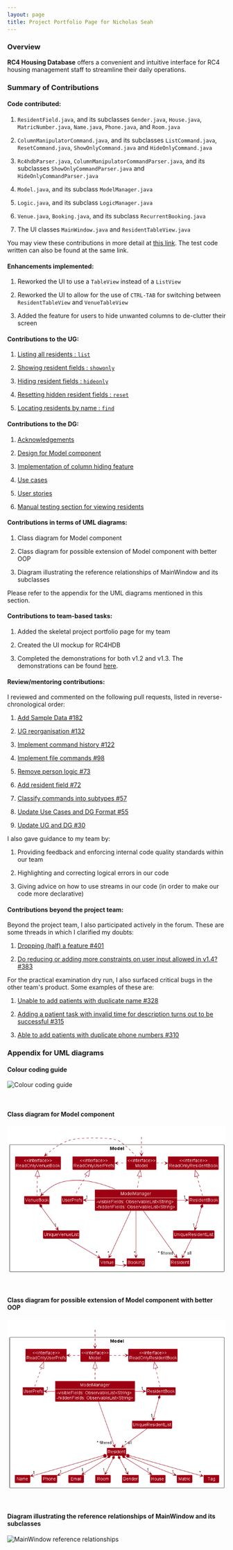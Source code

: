 ```yaml
---
layout: page
title: Project Portfolio Page for Nicholas Seah
---
```


### Overview

**RC4 Housing Database** offers a convenient and intuitive interface for RC4 housing management staff to 
streamline their daily operations.


### Summary of Contributions

#### Code contributed:

1. `ResidentField.java`, and its subclasses `Gender.java`, `House.java`, `MatricNumber.java`, `Name.java`, 
   `Phone.java`, and `Room.java`
   
2. `ColumnManipulatorCommand.java`, and its subclasses `ListCommand.java`, `ResetCommand.java`, `ShowOnlyCommand.java` and `HideOnlyCommand.java`
   
3. `Rc4hdbParser.java`, `ColumnManipulatorCommandParser.java`, and its subclasses `ShowOnlyCommandParser.java` and `HideOnlyCommandParser.java`

4. `Model.java`, and its subclass `ModelManager.java`

5. `Logic.java`, and its subclass `LogicManager.java`

6. `Venue.java`, `Booking.java`, and its subclass `RecurrentBooking.java`

7. The UI classes `MainWindow.java` and `ResidentTableView.java`


You may view these contributions in more detail at [this link](https://nus-cs2103-ay2223s1.github.io/tp-dashboard/?search=nseah21&breakdown=true). 
The test code written can also be found at the same link.

#### Enhancements implemented:

1. Reworked the UI to use a `TableView` instead of a `ListView`

2. Reworked the UI to allow for the use of `CTRL-TAB` for switching between `ResidentTableView` and `VenueTableView` 
    
3. Added the feature for users to hide unwanted columns to de-clutter their screen


#### Contributions to the UG:

1. [Listing all residents : `list`](https://ay2223s1-cs2103t-w12-3.github.io/tp/UserGuide.html#listing-all-residents--list)
   
2. [Showing resident fields : `showonly`](https://ay2223s1-cs2103t-w12-3.github.io/tp/UserGuide.html#showing-only-some-columns--showonly)
   
3. [Hiding resident fields : `hideonly`](https://ay2223s1-cs2103t-w12-3.github.io/tp/UserGuide.html#hiding-only-some-columns--hideonly)
   
4. [Resetting hidden resident fields : `reset`](https://ay2223s1-cs2103t-w12-3.github.io/tp/u#resetting-hidden-columns--reset)
   
5. [Locating residents by name : `find`](https://ay2223s1-cs2103t-w12-3.github.io/tp/UserGuide.html#locating-residents-by-name--find)

#### Contributions to the DG:

1. [Acknowledgements](https://ay2223s1-cs2103t-w12-3.github.io/tp/DeveloperGuide.html#acknowledgements)

3. [Design for Model component](https://ay2223s1-cs2103t-w12-3.github.io/tp/DeveloperGuide.html#model-component)
   
4. [Implementation of column hiding feature](https://ay2223s1-cs2103t-w12-3.github.io/tp/DeveloperGuide.html#showhide-feature-for-resident-fields)
   
5. [Use cases](https://ay2223s1-cs2103t-w12-3.github.io/tp/DeveloperGuide.html#use-cases)
   
6. [User stories](https://ay2223s1-cs2103t-w12-3.github.io/tp/DeveloperGuide.html#user-stories)

7. [Manual testing section for viewing residents](https://ay2223s1-cs2103t-w12-3.github.io/tp/DeveloperGuide.html#viewing-residents)


#### Contributions in terms of UML diagrams: 


1. Class diagram for Model component

2. Class diagram for possible extension of Model component with better OOP

3. Diagram illustrating the reference relationships of MainWindow and its subclasses

Please refer to the appendix for the UML diagrams mentioned in this section. 


<!-- Provide links to the diagrams in the appendix at the bottom of the page -->

#### Contributions to team-based tasks:

1. Added the skeletal project portfolio page for my team
   
2. Created the UI mockup for RC4HDB
   
3. Completed the demonstrations for both v1.2 and v1.3. The demonstrations can be found [here](https://docs.google.com/presentation/d/1Rn9v81qwurx_IT_5V9oPZOge1VDZUPD1IxE3DUWkpYg/edit?usp=sharing).


#### Review/mentoring contributions:

I reviewed and commented on the following pull requests, listed in reverse-chronological order:

1. [Add Sample Data #182](https://github.com/AY2223S1-CS2103T-W12-3/tp/pull/182)

2. [UG reorganisation #132](https://github.com/AY2223S1-CS2103T-W12-3/tp/pull/132)
   
3. [Implement command history #122](https://github.com/AY2223S1-CS2103T-W12-3/tp/pull/122)

4. [Implement file commands #98](https://github.com/AY2223S1-CS2103T-W12-3/tp/pull/98)

5. [Remove person logic #73](https://github.com/AY2223S1-CS2103T-W12-3/tp/pull/73)

6. [Add resident field #72](https://github.com/AY2223S1-CS2103T-W12-3/tp/pull/72)
   
7. [Classify commands into subtypes #57](https://github.com/AY2223S1-CS2103T-W12-3/tp/pull/57)

8. [Update Use Cases and DG Format #55](https://github.com/AY2223S1-CS2103T-W12-3/tp/pull/55)

9. [Update UG and DG #30](https://github.com/AY2223S1-CS2103T-W12-3/tp/pull/30)



I also gave guidance to my team by:

1. Providing feedback and enforcing internal code quality standards within our team

2. Highlighting and correcting logical errors in our code 
      
3. Giving advice on how to use streams in our code (in order to make our code more declarative)


#### Contributions beyond the project team:

Beyond the project team, I also participated actively in the forum. These are some threads in which I clarified my doubts:

1. [Dropping (half) a feature #401](https://github.com/nus-cs2103-AY2223S1/forum/issues/401)

2. [Do reducing or adding more constraints on user input allowed in v1.4? #383](https://github.com/nus-cs2103-AY2223S1/forum/issues/383)


<!-- Provide links to the threads here -->

For the practical examination dry run, I also surfaced critical bugs in the other team's product. Some examples of these are:

1. [Unable to add patients with duplicate name #328](https://github.com/AY2223S1-CS2103T-T12-4/tp/issues/328)

2. [Adding a patient task with invalid time for description turns out to be successful #315](https://github.com/AY2223S1-CS2103T-T12-4/tp/issues/315)

3. [Able to add patients with duplicate phone numbers #310](https://github.com/AY2223S1-CS2103T-T12-4/tp/issues/310)

### Appendix for UML diagrams

#### Colour coding guide

![Colour coding guide](../images/ColourCoding.png)

<br>

#### Class diagram for Model component

![Class diagram for Model component](../images/LatestModelClassDiagram.png)

<br>

#### Class diagram for possible extension of Model component with better OOP

![Class diagram with better OOP](../images/UpdatedModelClassDiagram.png)

<br>

#### Diagram illustrating the reference relationships of MainWindow and its subclasses

![MainWindow reference relationships](MainWindowRelationships.png)

<br>

<!-- Embed the diagrams here -->

[comment]: <> (### Contributions to the User Guide:)


<!-- Embed the diagrams here -->
